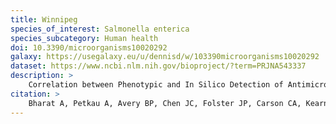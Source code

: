 ```yaml
---
title: Winnipeg
species_of_interest: Salmonella enterica
species_subcategory: Human health
doi: 10.3390/microorganisms10020292
galaxy: https://usegalaxy.eu/u/dennisd/w/103390microorganisms10020292
dataset: https://www.ncbi.nlm.nih.gov/bioproject/?term=PRJNA543337
description: >
    Correlation between Phenotypic and In Silico Detection of Antimicrobial Resistance in <em>Salmonella enterica</em> in Canada Using Staramr.
citation: >
    Bharat A, Petkau A, Avery BP, Chen JC, Folster JP, Carson CA, Kearney A, Nadon C, Mabon P, Thiessen J, Alexander DC, Allen V, El Bailey S, Bekal S, German GJ, Haldane D, Hoang L, Chui L, Minion J, Zahariadis G, Domselaar GV, Reid-Smith RJ, Mulvey MR. Correlation between Phenotypic and In Silico Detection of Antimicrobial Resistance in Salmonella enterica in Canada Using Staramr. Microorganisms. 2022; 10(2):292. https://doi.org/10.3390/microorganisms10020292
---
```


